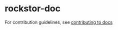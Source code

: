 rockstor-doc
============

For contribution guidelines, see [contributing to docs](http://rockstor.com/docs/contribute.html#contributing-to-the-documentation)
